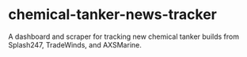 # chemical-tanker-news-tracker
A dashboard and scraper for tracking new chemical tanker builds from Splash247, TradeWinds, and AXSMarine.
